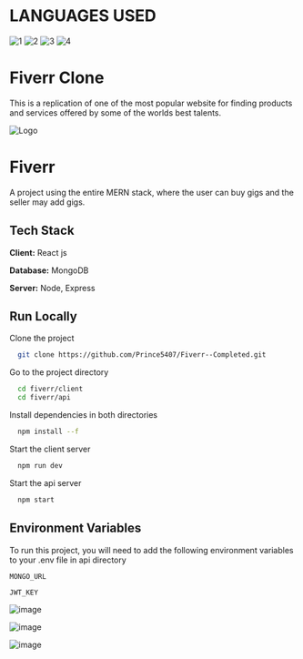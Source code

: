 # LANGUAGES USED

![1](https://img.shields.io/badge/JavaScript-323330?style=for-the-badge&logo=javascript&logoColor=F7DF1E)
![2](https://img.shields.io/badge/SCSS-pink?style=for-the-badge&logo=scss&logoColor=white)
![3](https://img.shields.io/badge/HTML-E34F26?style=for-the-badge&logo=html&logoColor=white)
![4](https://img.shields.io/badge/jQuery-0769AD?style=for-the-badge&logo=jquery&logoColor=white)



# Fiverr Clone


This is a replication of one of the most popular website for finding products and services offered by some of the worlds best talents.




![Logo](https://upload.wikimedia.org/wikipedia/commons/thumb/1/18/Fiverr_Logo_09.2020.svg/1200px-Fiverr_Logo_09.2020.svg.png?)


# Fiverr

A project using the entire MERN stack, where the user can buy gigs and the seller may add gigs.

## Tech Stack

**Client:** React js

**Database:** MongoDB

**Server:** Node, Express



## Run Locally

Clone the project

```bash
  git clone https://github.com/Prince5407/Fiverr--Completed.git
```

Go to the project directory

```bash
  cd fiverr/client
  cd fiverr/api
```

Install dependencies in both directories

```bash
  npm install --f
```

Start the client server

```bash
  npm run dev
```

Start the api server

```bash
  npm start
```

## Environment Variables

To run this project, you will need to add the following environment variables to your .env file in api directory

`MONGO_URL`

`JWT_KEY`

![image](https://github.com/Prince5407/Fiverr--Completed/assets/103447465/fef01393-4e8e-4df7-9b35-6e2f1aa70984)


![image](https://github.com/Prince5407/Fiverr--Completed/assets/103447465/b5f9816f-f969-4fda-a473-50a807285e19)


![image](https://github.com/Prince5407/Fiverr--Completed/assets/103447465/5022d3b9-fc99-48e6-bc06-2fad14298716)







